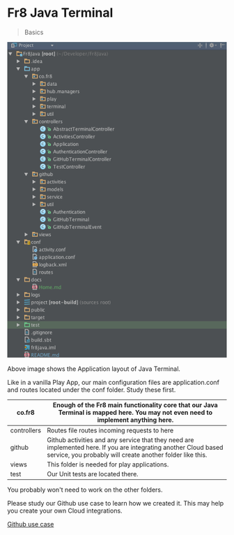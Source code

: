 # Fr8 Java Terminal
> Basics


![](/docs/images/java_terminal_application_layout.png)

Above image shows the Application layout of Java Terminal.

Like in a vanilla Play App, our main configuration files are application.conf and routes located under the conf folder. Study these first.

|  co.fr8  | Enough of the Fr8 main functionality core that our Java Terminal is mapped here. You may not even need to implement anything here.|
|---|---|
|  controllers | Routes file routes incoming requests to here |
|  github | Github activities and any service that they need are implemented here. If you are integrating another Cloud based service, you probably will create another folder like this.|
|  views | This folder is needed for play applications. |
|  test  | Our Unit tests are located there.  |

You probably won't need to work on the other folders.


Please study our Github use case to learn how we created it. This may help you create your own Cloud integrations.

[Github use case](/docs/Github_use_case.md)
